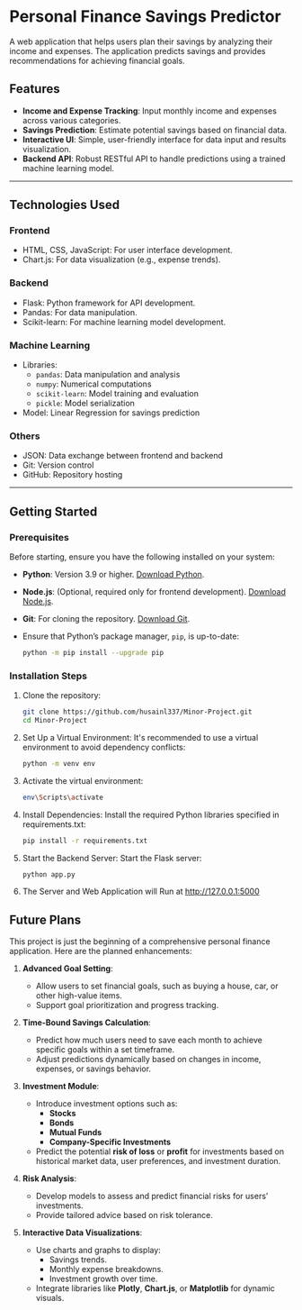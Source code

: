# Personal Finance Savings Predictor

A web application that helps users plan their savings by analyzing their income and expenses. The application predicts savings and provides recommendations for achieving financial goals.

## Features

- **Income and Expense Tracking**: Input monthly income and expenses across various categories.
- **Savings Prediction**: Estimate potential savings based on financial data.
- **Interactive UI**: Simple, user-friendly interface for data input and results visualization.
- **Backend API**: Robust RESTful API to handle predictions using a trained machine learning model.

---

## Technologies Used

### **Frontend**
- HTML, CSS, JavaScript: For user interface development.
- Chart.js: For data visualization (e.g., expense trends).

### **Backend**
- Flask: Python framework for API development.
- Pandas: For data manipulation.
- Scikit-learn: For machine learning model development.

### **Machine Learning**
- Libraries:
  - `pandas`: Data manipulation and analysis
  - `numpy`: Numerical computations
  - `scikit-learn`: Model training and evaluation
  - `pickle`: Model serialization
- Model: Linear Regression for savings prediction

### **Others**
- JSON: Data exchange between frontend and backend
- Git: Version control
- GitHub: Repository hosting

---

## Getting Started

### **Prerequisites**
Before starting, ensure you have the following installed on your system:
- **Python**: Version 3.9 or higher. [Download Python](https://www.python.org/downloads/).
- **Node.js**: (Optional, required only for frontend development). [Download Node.js](https://nodejs.org/).
- **Git**: For cloning the repository. [Download Git](https://git-scm.com/downloads).

- Ensure that Python’s package manager, `pip`, is up-to-date:
   ```bash
   python -m pip install --upgrade pip

### **Installation Steps**
1. Clone the repository:
   ```bash
   git clone https://github.com/husainl337/Minor-Project.git
   cd Minor-Project

2. Set Up a Virtual Environment: It's recommended to use a virtual environment to avoid dependency conflicts:
   ```bash
   python -m venv env

3. Activate the virtual environment:
   ```bash
   env\Scripts\activate

4. Install Dependencies: Install the required Python libraries specified in requirements.txt:
   ```bash
   pip install -r requirements.txt

5. Start the Backend Server: Start the Flask server:
   ```bash
   python app.py

6. The Server and Web Application will Run at http://127.0.0.1:5000
## Future Plans

This project is just the beginning of a comprehensive personal finance application. Here are the planned enhancements:

1. **Advanced Goal Setting**:
   - Allow users to set financial goals, such as buying a house, car, or other high-value items.
   - Support goal prioritization and progress tracking.

2. **Time-Bound Savings Calculation**:
   - Predict how much users need to save each month to achieve specific goals within a set timeframe.
   - Adjust predictions dynamically based on changes in income, expenses, or savings behavior.

3. **Investment Module**:
   - Introduce investment options such as:
     - **Stocks**
     - **Bonds**
     - **Mutual Funds**
     - **Company-Specific Investments**
   - Predict the potential **risk of loss** or **profit** for investments based on historical market data, user preferences, and investment duration.

4. **Risk Analysis**:
   - Develop models to assess and predict financial risks for users’ investments.
   - Provide tailored advice based on risk tolerance.

5. **Interactive Data Visualizations**:
   - Use charts and graphs to display:
     - Savings trends.
     - Monthly expense breakdowns.
     - Investment growth over time.
   - Integrate libraries like **Plotly**, **Chart.js**, or **Matplotlib** for dynamic visuals.
